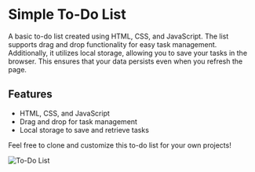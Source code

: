# Simple To-Do List

A basic to-do list created using HTML, CSS, and JavaScript. The list supports drag and drop functionality for easy task management. Additionally, it utilizes local storage, allowing you to save your tasks in the browser. This ensures that your data persists even when you refresh the page.

## Features
- HTML, CSS, and JavaScript
- Drag and drop for task management
- Local storage to save and retrieve tasks

Feel free to clone and customize this to-do list for your own projects!

![To-Do List]('./img/to-do-list.jpg')
